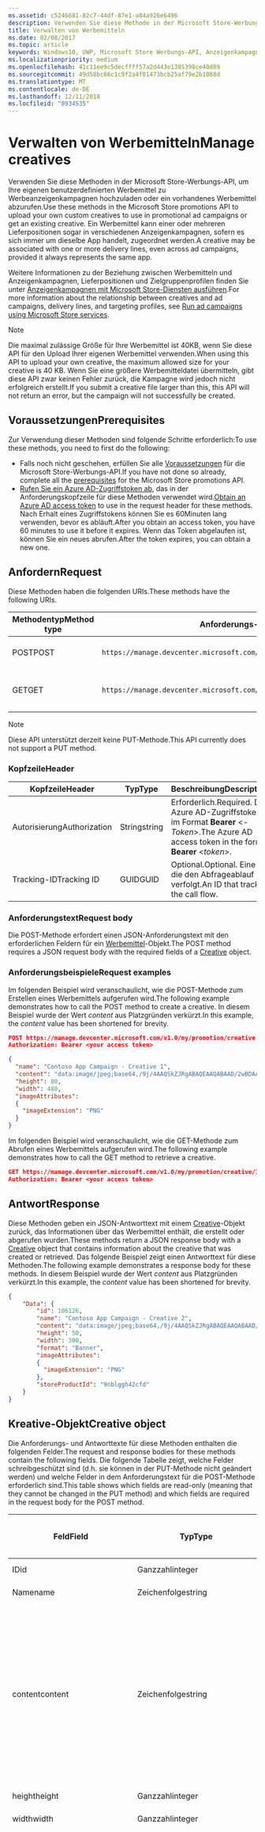 ```yaml
---
ms.assetid: c5246681-82c7-44df-87e1-a84a926e6496
description: Verwenden Sie diese Methode in der Microsoft Store-Werbungs-API, um Werbemittel für Werbeanzeigenkampagnen zu verwalten.
title: Verwalten von Werbemitteln
ms.date: 02/08/2017
ms.topic: article
keywords: Windows10, UWP, Microsoft Store Werbungs-API, Anzeigenkampagnen
ms.localizationpriority: medium
ms.openlocfilehash: 41c11ee9c5decffff57a2d443e1385398ce40d89
ms.sourcegitcommit: 49d58bc66c1c9f2a4f81473bcb25af79e2b1088d
ms.translationtype: MT
ms.contentlocale: de-DE
ms.lasthandoff: 12/11/2018
ms.locfileid: "8934535"
---
```

# <a name="manage-creatives"></a><span data-ttu-id="352ab-104">Verwalten von Werbemitteln</span><span class="sxs-lookup"><span data-stu-id="352ab-104">Manage creatives</span></span>

<span data-ttu-id="352ab-105">Verwenden Sie diese Methoden in der Microsoft Store-Werbungs-API, um Ihre eigenen benutzerdefinierten Werbemittel zu Werbeanzeigenkampagnen hochzuladen oder ein vorhandenes Werbemittel abzurufen.</span><span class="sxs-lookup"><span data-stu-id="352ab-105">Use these methods in the Microsoft Store promotions API to upload your own custom creatives to use in promotional ad campaigns or get an existing creative.</span></span> <span data-ttu-id="352ab-106">Ein Werbemittel kann einer oder mehreren Lieferpositionen sogar in verschiedenen Anzeigenkampagnen, sofern es sich immer um dieselbe App handelt, zugeordnet werden.</span><span class="sxs-lookup"><span data-stu-id="352ab-106">A creative may be associated with one or more delivery lines, even across ad campaigns, provided it always represents the same app.</span></span>

<span data-ttu-id="352ab-107">Weitere Informationen zu der Beziehung zwischen Werbemitteln und Anzeigenkampagnen, Lieferpositionen und Zielgruppenprofilen finden Sie unter [Anzeigenkampagnen mit Microsoft Store-Diensten ausführen](run-ad-campaigns-using-windows-store-services.md#call-the-windows-store-promotions-api).</span><span class="sxs-lookup"><span data-stu-id="352ab-107">For more information about the relationship between creatives and ad campaigns, delivery lines, and targeting profiles, see [Run ad campaigns using Microsoft Store services](run-ad-campaigns-using-windows-store-services.md#call-the-windows-store-promotions-api).</span></span>

> [!NOTE]
> <span data-ttu-id="352ab-108">Die maximal zulässige Größe für Ihre Werbemittel ist 40KB, wenn Sie diese API für den Upload Ihrer eigenen Werbemittel verwenden.</span><span class="sxs-lookup"><span data-stu-id="352ab-108">When using this API to upload your own creative, the maximum allowed size for your creative is 40 KB.</span></span> <span data-ttu-id="352ab-109">Wenn Sie eine größere Werbemitteldatei übermitteln, gibt diese API zwar keinen Fehler zurück, die Kampagne wird jedoch nicht erfolgreich erstellt.</span><span class="sxs-lookup"><span data-stu-id="352ab-109">If you submit a creative file larger than this, this API will not return an error, but the campaign will not successfully be created.</span></span>

## <a name="prerequisites"></a><span data-ttu-id="352ab-110">Voraussetzungen</span><span class="sxs-lookup"><span data-stu-id="352ab-110">Prerequisites</span></span>

<span data-ttu-id="352ab-111">Zur Verwendung dieser Methoden sind folgende Schritte erforderlich:</span><span class="sxs-lookup"><span data-stu-id="352ab-111">To use these methods, you need to first do the following:</span></span>

* <span data-ttu-id="352ab-112">Falls noch nicht geschehen, erfüllen Sie alle [Voraussetzungen](run-ad-campaigns-using-windows-store-services.md#prerequisites) für die Microsoft Store-Werbungs-API.</span><span class="sxs-lookup"><span data-stu-id="352ab-112">If you have not done so already, complete all the [prerequisites](run-ad-campaigns-using-windows-store-services.md#prerequisites) for the Microsoft Store promotions API.</span></span>
* <span data-ttu-id="352ab-113">[Rufen Sie ein Azure AD-Zugriffstoken ab](run-ad-campaigns-using-windows-store-services.md#obtain-an-azure-ad-access-token), das in der Anforderungskopfzeile für diese Methoden verwendet wird.</span><span class="sxs-lookup"><span data-stu-id="352ab-113">[Obtain an Azure AD access token](run-ad-campaigns-using-windows-store-services.md#obtain-an-azure-ad-access-token) to use in the request header for these methods.</span></span> <span data-ttu-id="352ab-114">Nach Erhalt eines Zugriffstokens können Sie es 60Minuten lang verwenden, bevor es abläuft.</span><span class="sxs-lookup"><span data-stu-id="352ab-114">After you obtain an access token, you have 60 minutes to use it before it expires.</span></span> <span data-ttu-id="352ab-115">Wenn das Token abgelaufen ist, können Sie ein neues abrufen.</span><span class="sxs-lookup"><span data-stu-id="352ab-115">After the token expires, you can obtain a new one.</span></span>


## <a name="request"></a><span data-ttu-id="352ab-116">Anfordern</span><span class="sxs-lookup"><span data-stu-id="352ab-116">Request</span></span>

<span data-ttu-id="352ab-117">Diese Methoden haben die folgenden URIs.</span><span class="sxs-lookup"><span data-stu-id="352ab-117">These methods have the following URIs.</span></span>

| <span data-ttu-id="352ab-118">Methodentyp</span><span class="sxs-lookup"><span data-stu-id="352ab-118">Method type</span></span> | <span data-ttu-id="352ab-119">Anforderungs-URI</span><span class="sxs-lookup"><span data-stu-id="352ab-119">Request URI</span></span>     |  <span data-ttu-id="352ab-120">Beschreibung</span><span class="sxs-lookup"><span data-stu-id="352ab-120">Description</span></span>  |
|--------|-----------------------------|---------------|
| <span data-ttu-id="352ab-121">POST</span><span class="sxs-lookup"><span data-stu-id="352ab-121">POST</span></span>   | ```https://manage.devcenter.microsoft.com/v1.0/my/promotion/creative``` |  <span data-ttu-id="352ab-122">Erstellt ein neues Werbemittel.</span><span class="sxs-lookup"><span data-stu-id="352ab-122">Creates a new creative.</span></span>  |
| <span data-ttu-id="352ab-123">GET</span><span class="sxs-lookup"><span data-stu-id="352ab-123">GET</span></span>    | ```https://manage.devcenter.microsoft.com/v1.0/my/promotion/creative/{creativeId}``` |  <span data-ttu-id="352ab-124">Ruft das durch *CreativeId* angegebene Werbemittel ab.</span><span class="sxs-lookup"><span data-stu-id="352ab-124">Gets the creative specified by *creativeId*.</span></span>  |

> [!NOTE]
> <span data-ttu-id="352ab-125">Diese API unterstützt derzeit keine PUT-Methode.</span><span class="sxs-lookup"><span data-stu-id="352ab-125">This API currently does not support a PUT method.</span></span>


### <a name="header"></a><span data-ttu-id="352ab-126">Kopfzeile</span><span class="sxs-lookup"><span data-stu-id="352ab-126">Header</span></span>

| <span data-ttu-id="352ab-127">Kopfzeile</span><span class="sxs-lookup"><span data-stu-id="352ab-127">Header</span></span>        | <span data-ttu-id="352ab-128">Typ</span><span class="sxs-lookup"><span data-stu-id="352ab-128">Type</span></span>   | <span data-ttu-id="352ab-129">Beschreibung</span><span class="sxs-lookup"><span data-stu-id="352ab-129">Description</span></span>         |
|---------------|--------|---------------------|
| <span data-ttu-id="352ab-130">Autorisierung</span><span class="sxs-lookup"><span data-stu-id="352ab-130">Authorization</span></span> | <span data-ttu-id="352ab-131">String</span><span class="sxs-lookup"><span data-stu-id="352ab-131">string</span></span> | <span data-ttu-id="352ab-132">Erforderlich.</span><span class="sxs-lookup"><span data-stu-id="352ab-132">Required.</span></span> <span data-ttu-id="352ab-133">Das Azure AD-Zugriffstoken im Format **Bearer** &lt;*-Token*&gt;.</span><span class="sxs-lookup"><span data-stu-id="352ab-133">The Azure AD access token in the form **Bearer** &lt;*token*&gt;.</span></span> |
| <span data-ttu-id="352ab-134">Tracking-ID</span><span class="sxs-lookup"><span data-stu-id="352ab-134">Tracking ID</span></span>   | <span data-ttu-id="352ab-135">GUID</span><span class="sxs-lookup"><span data-stu-id="352ab-135">GUID</span></span>   | <span data-ttu-id="352ab-136">Optional.</span><span class="sxs-lookup"><span data-stu-id="352ab-136">Optional.</span></span> <span data-ttu-id="352ab-137">Eine ID, die den Abfrageablauf verfolgt.</span><span class="sxs-lookup"><span data-stu-id="352ab-137">An ID that tracks the call flow.</span></span>                                  |


### <a name="request-body"></a><span data-ttu-id="352ab-138">Anforderungstext</span><span class="sxs-lookup"><span data-stu-id="352ab-138">Request body</span></span>

<span data-ttu-id="352ab-139">Die POST-Methode erfordert einen JSON-Anforderungstext mit den erforderlichen Feldern für ein [Werbemittel](#creative)-Objekt.</span><span class="sxs-lookup"><span data-stu-id="352ab-139">The POST method requires a JSON request body with the required fields of a [Creative](#creative) object.</span></span>


### <a name="request-examples"></a><span data-ttu-id="352ab-140">Anforderungsbeispiele</span><span class="sxs-lookup"><span data-stu-id="352ab-140">Request examples</span></span>

<span data-ttu-id="352ab-141">Im folgenden Beispiel wird veranschaulicht, wie die POST-Methode zum Erstellen eines Werbemittels aufgerufen wird.</span><span class="sxs-lookup"><span data-stu-id="352ab-141">The following example demonstrates how to call the POST method to create a creative.</span></span> <span data-ttu-id="352ab-142">In diesem Beispiel wurde der Wert *content* aus Platzgründen verkürzt.</span><span class="sxs-lookup"><span data-stu-id="352ab-142">In this example, the *content* value has been shortened for brevity.</span></span>

```json
POST https://manage.devcenter.microsoft.com/v1.0/my/promotion/creative HTTP/1.1
Authorization: Bearer <your access token>

{
  "name": "Contoso App Campaign - Creative 1",
  "content": "data:image/jpeg;base64,/9j/4AAQSkZJRgABAQEAAQABAAD/2wBDAAgGB...other base64 data shortened for brevity...",
  "height": 80,
  "width": 480,
  "imageAttributes":
  {
    "imageExtension": "PNG"
  }
}
```

<span data-ttu-id="352ab-143">Im folgenden Beispiel wird veranschaulicht, wie die GET-Methode zum Abrufen eines Werbemittels aufgerufen wird.</span><span class="sxs-lookup"><span data-stu-id="352ab-143">The following example demonstrates how to call the GET method to retrieve a creative.</span></span>

```json
GET https://manage.devcenter.microsoft.com/v1.0/my/promotion/creative/106851  HTTP/1.1
Authorization: Bearer <your access token>
```


## <a name="response"></a><span data-ttu-id="352ab-144">Antwort</span><span class="sxs-lookup"><span data-stu-id="352ab-144">Response</span></span>

<span data-ttu-id="352ab-145">Diese Methoden geben ein JSON-Antworttext mit einem [Creative](#creative)-Objekt zurück, das Informationen über das Werbemittel enthält, die erstellt oder abgerufen wurden.</span><span class="sxs-lookup"><span data-stu-id="352ab-145">These methods return a JSON response body with a [Creative](#creative) object that contains information about the creative that was created or retrieved.</span></span> <span data-ttu-id="352ab-146">Das folgende Beispiel zeigt einen Antworttext für diese Methoden.</span><span class="sxs-lookup"><span data-stu-id="352ab-146">The following example demonstrates a response body for these methods.</span></span> <span data-ttu-id="352ab-147">In diesem Beispiel wurde der Wert *content* aus Platzgründen verkürzt.</span><span class="sxs-lookup"><span data-stu-id="352ab-147">In this example, the *content* value has been shortened for brevity.</span></span>

```json
{
    "Data": {
        "id": 106126,
        "name": "Contoso App Campaign - Creative 2",
        "content": "data:image/jpeg;base64,/9j/4AAQSkZJRgABAQEAAQABAAD/2wBDAAgGB...other base64 data shortened for brevity...",
        "height": 50,
        "width": 300,
        "format": "Banner",
        "imageAttributes":
        {
          "imageExtension": "PNG"
        },
        "storeProductId": "9nblggh42cfd"
    }
}
```


<span id="creative"/>

## <a name="creative-object"></a><span data-ttu-id="352ab-148">Kreative-Objekt</span><span class="sxs-lookup"><span data-stu-id="352ab-148">Creative object</span></span>

<span data-ttu-id="352ab-149">Die Anforderungs- und Antworttexte für diese Methoden enthalten die folgenden Felder.</span><span class="sxs-lookup"><span data-stu-id="352ab-149">The request and response bodies for these methods contain the following fields.</span></span> <span data-ttu-id="352ab-150">Die folgende Tabelle zeigt, welche Felder schreibgeschützt sind (d.h. sie können in der PUT-Methode nicht geändert werden) und welche Felder in dem Anforderungstext für die POST-Methode erforderlich sind.</span><span class="sxs-lookup"><span data-stu-id="352ab-150">This table shows which fields are read-only (meaning that they cannot be changed in the PUT method) and which fields are required in the request body for the POST method.</span></span>

| <span data-ttu-id="352ab-151">Feld</span><span class="sxs-lookup"><span data-stu-id="352ab-151">Field</span></span>        | <span data-ttu-id="352ab-152">Typ</span><span class="sxs-lookup"><span data-stu-id="352ab-152">Type</span></span>   |  <span data-ttu-id="352ab-153">Beschreibung</span><span class="sxs-lookup"><span data-stu-id="352ab-153">Description</span></span>      |  <span data-ttu-id="352ab-154">Schreibgeschützt</span><span class="sxs-lookup"><span data-stu-id="352ab-154">Read only</span></span>  | <span data-ttu-id="352ab-155">Standard</span><span class="sxs-lookup"><span data-stu-id="352ab-155">Default</span></span>  |  <span data-ttu-id="352ab-156">Erforderlich für POST</span><span class="sxs-lookup"><span data-stu-id="352ab-156">Required for POST</span></span> |  
|--------------|--------|---------------|------|-------------|------------|
|  <span data-ttu-id="352ab-157">ID</span><span class="sxs-lookup"><span data-stu-id="352ab-157">id</span></span>   |  <span data-ttu-id="352ab-158">Ganzzahl</span><span class="sxs-lookup"><span data-stu-id="352ab-158">integer</span></span>   |  <span data-ttu-id="352ab-159">Die ID des Werbemittels.</span><span class="sxs-lookup"><span data-stu-id="352ab-159">The ID of the creative.</span></span>     |   <span data-ttu-id="352ab-160">Ja</span><span class="sxs-lookup"><span data-stu-id="352ab-160">Yes</span></span>    |      |    <span data-ttu-id="352ab-161">Nein</span><span class="sxs-lookup"><span data-stu-id="352ab-161">No</span></span>   |       
|  <span data-ttu-id="352ab-162">Name</span><span class="sxs-lookup"><span data-stu-id="352ab-162">name</span></span>   |  <span data-ttu-id="352ab-163">Zeichenfolge</span><span class="sxs-lookup"><span data-stu-id="352ab-163">string</span></span>   |   <span data-ttu-id="352ab-164">Name des Werbemittels.</span><span class="sxs-lookup"><span data-stu-id="352ab-164">The name of the creative.</span></span>    |    <span data-ttu-id="352ab-165">Nein</span><span class="sxs-lookup"><span data-stu-id="352ab-165">No</span></span>   |      |  <span data-ttu-id="352ab-166">Ja</span><span class="sxs-lookup"><span data-stu-id="352ab-166">Yes</span></span>     |       
|  <span data-ttu-id="352ab-167">content</span><span class="sxs-lookup"><span data-stu-id="352ab-167">content</span></span>   |  <span data-ttu-id="352ab-168">Zeichenfolge</span><span class="sxs-lookup"><span data-stu-id="352ab-168">string</span></span>   |  <span data-ttu-id="352ab-169">Der Inhalt des Werbemittel-Image im Base64-codierten Format.</span><span class="sxs-lookup"><span data-stu-id="352ab-169">The content of the creative image, in Base64-encoded format.</span></span><br/><br/><span data-ttu-id="352ab-170">**Hinweis:**&nbsp;&nbsp;Die maximal zulässige Größe der Werbemitteldatei beträgt 40KB.</span><span class="sxs-lookup"><span data-stu-id="352ab-170">**Note**&nbsp;&nbsp;The maximum allowed size for your creative is 40 KB.</span></span> <span data-ttu-id="352ab-171">Wenn Sie eine größere Werbemitteldatei übermitteln, gibt diese API zwar keinen Fehler zurück, die Kampagne wird jedoch nicht erfolgreich erstellt.</span><span class="sxs-lookup"><span data-stu-id="352ab-171">If you submit a creative file larger than this, this API will not return an error, but the campaign will not successfully be created.</span></span>     |  <span data-ttu-id="352ab-172">Nein</span><span class="sxs-lookup"><span data-stu-id="352ab-172">No</span></span>     |      |   <span data-ttu-id="352ab-173">Ja</span><span class="sxs-lookup"><span data-stu-id="352ab-173">Yes</span></span>    |       
|  <span data-ttu-id="352ab-174">height</span><span class="sxs-lookup"><span data-stu-id="352ab-174">height</span></span>   |  <span data-ttu-id="352ab-175">Ganzzahl</span><span class="sxs-lookup"><span data-stu-id="352ab-175">integer</span></span>   |   <span data-ttu-id="352ab-176">Die Höhe des Werbemittels.</span><span class="sxs-lookup"><span data-stu-id="352ab-176">The height of the creative.</span></span>    |    <span data-ttu-id="352ab-177">Nein</span><span class="sxs-lookup"><span data-stu-id="352ab-177">No</span></span>    |      |   <span data-ttu-id="352ab-178">Ja</span><span class="sxs-lookup"><span data-stu-id="352ab-178">Yes</span></span>    |       
|  <span data-ttu-id="352ab-179">width</span><span class="sxs-lookup"><span data-stu-id="352ab-179">width</span></span>   |  <span data-ttu-id="352ab-180">Ganzzahl</span><span class="sxs-lookup"><span data-stu-id="352ab-180">integer</span></span>   |  <span data-ttu-id="352ab-181">Die Breite des Werbemittels.</span><span class="sxs-lookup"><span data-stu-id="352ab-181">The width of the creative.</span></span>     |  <span data-ttu-id="352ab-182">Nein</span><span class="sxs-lookup"><span data-stu-id="352ab-182">No</span></span>    |     |    <span data-ttu-id="352ab-183">Ja</span><span class="sxs-lookup"><span data-stu-id="352ab-183">Yes</span></span>   |       
|  <span data-ttu-id="352ab-184">landingUrl</span><span class="sxs-lookup"><span data-stu-id="352ab-184">landingUrl</span></span>   |  <span data-ttu-id="352ab-185">Zeichenfolge</span><span class="sxs-lookup"><span data-stu-id="352ab-185">string</span></span>   |  <span data-ttu-id="352ab-186">Wenn Sie für die Messung von Installationsanalysen für Ihre App einen Kampagnenachverfolgungsdienst wie Kochava, AppsFlyer oder Tune verwenden, weisen Sie die Nachverfolgungs-URL in diesem Feld zu, wenn Sie die POST-Methode aufrufen (wenn angegeben; dieser Wert muss ein gültiger URI sein).</span><span class="sxs-lookup"><span data-stu-id="352ab-186">If you are using a campaign tracking service such as Kochava, AppsFlyer or Tune to measure install analytics for your app, assign your tracking URL in this field when you call the POST method (if specified, this value must be a valid URI).</span></span> <span data-ttu-id="352ab-187">Wenn Sie keinen Kampagnennachverfolgungsdienst verwenden, lassen Sie diesen Wert beim Aufruf der POST-Methode aus. (In diesem Fall wird diese URL automatisch erstellt.)</span><span class="sxs-lookup"><span data-stu-id="352ab-187">If you are not using a campaign tracking service, omit this value when you call the POST method (in this case, this URL will be created automatically).</span></span>   |  <span data-ttu-id="352ab-188">Nein</span><span class="sxs-lookup"><span data-stu-id="352ab-188">No</span></span>    |     |   <span data-ttu-id="352ab-189">Ja</span><span class="sxs-lookup"><span data-stu-id="352ab-189">Yes</span></span>    |       
|  <span data-ttu-id="352ab-190">format</span><span class="sxs-lookup"><span data-stu-id="352ab-190">format</span></span>   |  <span data-ttu-id="352ab-191">Zeichenfolge</span><span class="sxs-lookup"><span data-stu-id="352ab-191">string</span></span>   |   <span data-ttu-id="352ab-192">Das Anzeigenformat.</span><span class="sxs-lookup"><span data-stu-id="352ab-192">The ad format.</span></span> <span data-ttu-id="352ab-193">Zurzeit ist **Banner** der einzige Wert, der unterstützt wird.</span><span class="sxs-lookup"><span data-stu-id="352ab-193">Currently, the only supported value is **Banner**.</span></span>    |   <span data-ttu-id="352ab-194">Nein</span><span class="sxs-lookup"><span data-stu-id="352ab-194">No</span></span>    |  <span data-ttu-id="352ab-195">Banner</span><span class="sxs-lookup"><span data-stu-id="352ab-195">Banner</span></span>   |  <span data-ttu-id="352ab-196">Nein</span><span class="sxs-lookup"><span data-stu-id="352ab-196">No</span></span>     |       
|  <span data-ttu-id="352ab-197">imageAttributes</span><span class="sxs-lookup"><span data-stu-id="352ab-197">imageAttributes</span></span>   | [<span data-ttu-id="352ab-198">ImageAttributes</span><span class="sxs-lookup"><span data-stu-id="352ab-198">ImageAttributes</span></span>](#image-attributes)    |   <span data-ttu-id="352ab-199">Stellt Attribute für das Werbemittel bereit.</span><span class="sxs-lookup"><span data-stu-id="352ab-199">Provides attributes for the creative.</span></span>     |   <span data-ttu-id="352ab-200">Nein</span><span class="sxs-lookup"><span data-stu-id="352ab-200">No</span></span>    |      |   <span data-ttu-id="352ab-201">Ja</span><span class="sxs-lookup"><span data-stu-id="352ab-201">Yes</span></span>    |       
|  <span data-ttu-id="352ab-202">storeProductId</span><span class="sxs-lookup"><span data-stu-id="352ab-202">storeProductId</span></span>   |  <span data-ttu-id="352ab-203">String</span><span class="sxs-lookup"><span data-stu-id="352ab-203">string</span></span>   |   <span data-ttu-id="352ab-204">Die [Store-ID](in-app-purchases-and-trials.md#store-ids) der App, der diese Anzeigenkampagne zugeordnet ist.</span><span class="sxs-lookup"><span data-stu-id="352ab-204">The [Store ID](in-app-purchases-and-trials.md#store-ids) for the app that this ad campaign is associated with.</span></span> <span data-ttu-id="352ab-205">Ein Beispiel für eine Store-ID eines Produkts ist 9nblggh42cfd.</span><span class="sxs-lookup"><span data-stu-id="352ab-205">An example Store ID for a product is 9nblggh42cfd.</span></span>    |   <span data-ttu-id="352ab-206">Nein</span><span class="sxs-lookup"><span data-stu-id="352ab-206">No</span></span>    |    |  <span data-ttu-id="352ab-207">Nein</span><span class="sxs-lookup"><span data-stu-id="352ab-207">No</span></span>     |   |  


<span id="image-attributes"/>

## <a name="imageattributes-object"></a><span data-ttu-id="352ab-208">ImageAttributes-Objekt</span><span class="sxs-lookup"><span data-stu-id="352ab-208">ImageAttributes object</span></span>

| <span data-ttu-id="352ab-209">Feld</span><span class="sxs-lookup"><span data-stu-id="352ab-209">Field</span></span>        | <span data-ttu-id="352ab-210">Typ</span><span class="sxs-lookup"><span data-stu-id="352ab-210">Type</span></span>   |  <span data-ttu-id="352ab-211">Beschreibung</span><span class="sxs-lookup"><span data-stu-id="352ab-211">Description</span></span>      |  <span data-ttu-id="352ab-212">Schreibgeschützt</span><span class="sxs-lookup"><span data-stu-id="352ab-212">Read-only</span></span>  | <span data-ttu-id="352ab-213">Standardwert</span><span class="sxs-lookup"><span data-stu-id="352ab-213">Default value</span></span>  | <span data-ttu-id="352ab-214">Erforderlich für POST</span><span class="sxs-lookup"><span data-stu-id="352ab-214">Required for POST</span></span> |  
|--------------|--------|---------------|------|-------------|------------|
|  <span data-ttu-id="352ab-215">imageExtension</span><span class="sxs-lookup"><span data-stu-id="352ab-215">imageExtension</span></span>   |   <span data-ttu-id="352ab-216">Zeichenfolge</span><span class="sxs-lookup"><span data-stu-id="352ab-216">string</span></span>  |   <span data-ttu-id="352ab-217">Einer der folgenden Werte: **PNG** oder **JPG**.</span><span class="sxs-lookup"><span data-stu-id="352ab-217">One of the following values: **PNG** or **JPG**.</span></span>    |    <span data-ttu-id="352ab-218">Nein</span><span class="sxs-lookup"><span data-stu-id="352ab-218">No</span></span>   |      |   <span data-ttu-id="352ab-219">Ja</span><span class="sxs-lookup"><span data-stu-id="352ab-219">Yes</span></span>    |       |


## <a name="related-topics"></a><span data-ttu-id="352ab-220">Verwandte Themen</span><span class="sxs-lookup"><span data-stu-id="352ab-220">Related topics</span></span>

* [<span data-ttu-id="352ab-221">Ausführen von Anzeigenkampagnen mit Microsoft Store-Diensten</span><span class="sxs-lookup"><span data-stu-id="352ab-221">Run ad campaigns using Microsoft Store Services</span></span>](run-ad-campaigns-using-windows-store-services.md)
* [<span data-ttu-id="352ab-222">Verwalten von Anzeigenkampagnen</span><span class="sxs-lookup"><span data-stu-id="352ab-222">Manage ad campaigns</span></span>](manage-ad-campaigns.md)
* [<span data-ttu-id="352ab-223">Verwalten von Lieferpositionen für Anzeigenkampagnen</span><span class="sxs-lookup"><span data-stu-id="352ab-223">Manage delivery lines for ad campaigns</span></span>](manage-delivery-lines-for-ad-campaigns.md)
* [<span data-ttu-id="352ab-224">Verwalten von Zielgruppenprofilen für Anzeigenkampagnen</span><span class="sxs-lookup"><span data-stu-id="352ab-224">Manage targeting profiles for ad campaigns</span></span>](manage-targeting-profiles-for-ad-campaigns.md)
* [<span data-ttu-id="352ab-225">Abrufen der Leistungsdaten einer Anzeigenkampagne</span><span class="sxs-lookup"><span data-stu-id="352ab-225">Get ad campaign performance data</span></span>](get-ad-campaign-performance-data.md)
